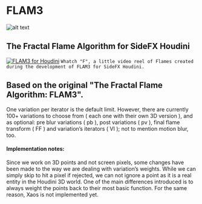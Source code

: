 # FLAM3
![alt text](https://github.com/alexnardini/FLAM3/blob/main/img/F_01_logo_gh.jpg)
## The Fractal Flame Algorithm for SideFX Houdini

[![FLAM3 for Houdini](https://github.com/alexnardini/FLAM3/blob/main/img/F_vimeo_img.jpg)](https://vimeo.com/506501855 "FLAM3 for Houdini - Click to Watch!")
`Whatch "F", a little video reel of Flames created during the development of FLAM3 for SideFX Houdini.`

## Based on the original "The Fractal Flame Algorithm: FLAM3".

One variation per iterator is the default limit. However, there are currently 100+ variations to choose from ( each one with their own 3D version ), and as optional: pre blur variations ( pb ), post variations ( pv ), final flame transform ( FF ) and variation’s iterators ( VI ); not to mention motion blur, too.

#### Implementation notes:
Since we work on 3D points and not screen pixels, some changes have been made to the way we are dealing with variation’s weights. While we can simply skip to hit a pixel if rejected, we can not ignore a point as it is a real entity in the Houdini 3D world. One of the main differences introduced is to always weight the points back to their most basic function. For the same reason, Xaos is not implemented yet.

